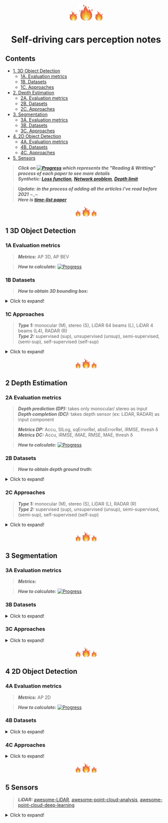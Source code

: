 <p align="center" vertical-align="middle"><img src="doc/fire.png" alt="drawing" width="30"/><img src="doc/fire.png" alt="drawing" width="50"/><img src="doc/fire.png" alt="drawing" width="30"/></p>

# <p align="center" vertical-align="middle">Self-driving cars perception notes</p>
## Contents

- [1. 3D Object Detection](#1-3d-object-detection)
	- [1A. Evaluation metrics](#1a-evaluation-metrics)
	- [1B. Datasets](#1b-datasets)
	- [1C. Approaches](#1c-Approaches)
- [2. Depth Estimation](#2-depth-estimation) 
	- [2A. Evaluation metrics](#2a-evaluation-metrics)
	- [2B. Datasets](#2b-datasets)
	- [2C. Approaches](#2c-Approaches)
- [3. Segmentation](#3-segmentation)
	+ [3A. Evaluation metrics](#3a-evaluation-metrics)
	+ [3B. Datasets](#3b-datasets)
	+ [3C. Approaches](#3c-Approaches)
- [4. 2D Object Detection](#4-2d-object-detection)
	- [4A. Evaluation metrics](#4a-evaluation-metrics)
	- [4B. Datasets](#4b-datasets)
	- [4C. Approaches](#4c-Approaches)
- [5. Sensors](#5-sensors)

> **_Click on [![Progress](https://progress-bar.dev/50/?title=done)](README.md) which represents the "Reading & Writting" process of each paper to see more details_**  
> **_Synthetic: [Loss function](loss_problem.md), [Network problem](network_problem.md), [Depth limit](depth_estimation/depth_limit.md)_**

> **_Update: in the process of adding all the articles i've read before 2021_** ~_~  
> **_Here is [time-list paper](time_list_paper.md)_**

<p align="center" vertical-align="middle"><img src="doc/fire.png" alt="drawing" width="20"/><img src="doc/fire.png" alt="drawing" width="30"/><img src="doc/fire.png" alt="drawing" width="20"/></p>
<!-- --><!-- --><!-- --><!-- --><!-- --><!-- --><!-- -->
<!-- --><!-- --><!-- --><!-- --><!-- --><!-- --><!-- -->
<!-- --><!-- --><!-- --><!-- --><!-- --><!-- --><!-- -->
<!-- --><!-- --><!-- --><!-- --><!-- --><!-- --><!-- -->

## 1 3D Object Detection
### 1A Evaluation metrics

> **_Metrics:_**  AP 3D, AP BEV

> **_How to calculate:_** [![Progress](https://progress-bar.dev/0/?title=done)](3d_od/evaluation.md)

<!-- --><!-- --><!-- --><!-- --><!-- --><!-- --><!-- -->

### 1B Datasets

> **_How to obtain 3D bounding box:_**

<details>
  <summary>Click to expand!</summary>

  | Ref | Highlight description |
  | -- | -- | 
  | KITTI (3D OD) [<kbd>CVPR 12</kbd>](http://www.cvlibs.net/publications/Geiger2012CVPR.pdf) [<kbd>IJRR 13</kbd>](http://ww.cvlibs.net/publications/Geiger2013IJRR.pdf) | ● Stereo (1224×368) + LiDAR 64 beams </br> ● Real dataset: 7481 training (splitted as 3DOP [<kbd>NIPS 15</kbd>](https://papers.nips.cc/paper/2015/file/6da37dd3139aa4d9aa55b8d237ec5d4a-Paper.pdf) into 3712 training & 3769 validation) & 7518 test samples [![Progress](https://progress-bar.dev/100/?title=done)](dataset/kitti.md) | <!-- -->
  | KITTI-Object-Depth (KOD) [<kbd>AAAI 20</kbd>](https://arxiv.org/pdf/1909.07701.pdf) | Collect the corresponding gth depth map (11 frame) for each image in KITTI (3D OD) training set [![Progress](https://progress-bar.dev/0/?title=done)](3d_od/foresee.md)| <!-- -->
  | Weather augmented [<kbd>ICCV 19</kbd>](https://team.inria.fr/rits/computer-vision/weather-augment/) | ● Weather augmentation of Kitti & Cityscapes  </br>●  For each sequence, 7+ rain levels (from dizzle to storm conditions) & 7 fog intensities (from light to dense fog) [![Progress](https://progress-bar.dev/0/?title=done)](dataset/weather_augmented.md) | <!-- -->
  | Seeing Through Fog [<kbd>CVPR 20</kbd>](https://www.cs.princeton.edu/~fheide/AdverseWeatherFusion/) [<kbd>ICCV 19</kbd>](https://github.com/gruberto/Gated2Depth) | <!-- -->
  | Canadian Adverse Driving Conditions [<kbd>arXiv 20</kbd>](https://arxiv.org/pdf/2001.10117.pdf) | ●  56000 camera images, 7000 LiDAR sweeps, </br> ● Real dataset: 75 scenes of 50-100 frames each </br> ● Adverse weather driving conditions, including snow | 

</details>
<!-- --><!-- --><!-- --><!-- --><!-- --><!-- -->

### 1C Approaches
> **_Type 1:_** monocular (M), stereo (S), LiDAR 64 beams (L), LiDAR 4 beams (L4), RADAR (R)</br> 
> **_Type 2:_** supervised (sup), unsupervised (unsup), semi-supervised, (semi-sup), self-supervised (self-sup)

<details>
  <summary>Click to expand!</summary>

| Ref | Type | Data | Highlight description |
| -- | :--: | :-- | -- | 
|  | <img src="doc/fire.png" alt="drawing" width="20"/>| <img src="doc/fire.png" alt="drawing" width="20"/> |  |<!-- -->
| Pseudo-LiDAR </br> [<kbd>CVPR 19</kbd>](https://openaccess.thecvf.com/content_CVPR_2019/papers/Wang_Pseudo-LiDAR_From_Visual_Depth_Estimation_Bridging_the_Gap_in_3D_CVPR_2019_paper.pdf) | M / sup | KITTI | ● Pipeline: Depth estimator ➔ convert into pseudo pcl ➔ LiDAR-based detector </br> ● Contrib: Convert depth into pseudo 3d point clouds [![Progress](https://progress-bar.dev/100/?title=done)](3d_od/pseudo_lidar.md) |
| | | | ● Net: </br>● Pipeline: </br>● Loss: </br> ● Contrib: |
| Pseudo-LiDAR e2e </br>[<kbd>ICCV 19</kbd>](https://github.com/xinshuoweng/Mono3DPLiDAR) | M / sup | | ● Net: </br>● Pipeline: </br>● Loss: </br> ● Contrib: |
| | | | ● Net: </br>● Pipeline: </br>● Loss: </br> ● Contrib: |
|  | <img src="doc/fire.png" alt="drawing" width="20"/>| <img src="doc/fire.png" alt="drawing" width="20"/> |  |<!-- -->
| Pseudo-LiDAR V3 E2E </br> [<kbd>CVPR 20</kbd>](https://openaccess.thecvf.com/content_CVPR_2020/papers/Qian_End-to-End_Pseudo-LiDAR_for_Image-Based_3D_Object_Detection_CVPR_2020_paper.pdf) | | | ● Net: </br>● Pipeline: </br>● Loss: </br> ● Contrib: |
| CG-Stereo </br> [<kbd>arXiv 20</kbd>](https://arxiv.org/pdf/2003.05505.pdf) | S / sup | | ● Net: </br>● Pipeline: </br>● Loss: </br> ● Contrib: |
| Pseudo-LiDAR </br> [<kbd>CVPR 19</kbd>](https://openaccess.thecvf.com/content_CVPR_2019/papers/Wang_Pseudo-LiDAR_From_Visual_Depth_Estimation_Bridging_the_Gap_in_3D_CVPR_2019_paper.pdf) | S / sup | | ● Net: </br>● Pipeline: </br>● Loss: </br> ● Contrib: |
| Pseudo-LiDAR ++</br> [<kbd>ICRL 21</kbd>](https://arxiv.org/pdf/1906.06310.pdf) | S / sup | | ● Net: </br>● Pipeline: </br>● Loss: </br> ● Contrib: |
| | | | ● Net: </br>● Pipeline: </br>● Loss: </br> ● Contrib: |
| | | | ● Net: </br>● Pipeline: </br>● Loss: </br> ● Contrib: |
|  | <img src="doc/fire.png" alt="drawing" width="20"/>| <img src="doc/fire.png" alt="drawing" width="20"/> |  |<!-- -->
| PointRCNN | | | ● Net: </br>● Pipeline: </br>● Loss: </br> ● Contrib: |
| | | | ● Net: </br>● Pipeline: </br>● Loss: </br> ● Contrib: |
| | | | ● Net: </br>● Pipeline: </br>● Loss: </br> ● Contrib: |
|  | <img src="doc/fire.png" alt="drawing" width="20"/>| <img src="doc/fire.png" alt="drawing" width="20"/> |  |<!-- -->
| Pseudo-LiDAR ++</br> [<kbd>ICRL 21</kbd>](https://arxiv.org/pdf/1906.06310.pdf) | S+L4 / sup | | ● Net: </br>● Pipeline: </br>● Loss: </br> ● Contrib: |
| | | | ● Net: </br>● Pipeline: </br>● Loss: </br> ● Contrib: |
| | | | ● Net: </br>● Pipeline: </br>● Loss: </br> ● Contrib: |

</details>

<p align="center" vertical-align="middle"><img src="doc/fire.png" alt="drawing" width="20"/><img src="doc/fire.png" alt="drawing" width="30"/><img src="doc/fire.png" alt="drawing" width="20"/></p>
<!-- --><!-- --><!-- --><!-- --><!-- --><!-- --><!-- -->
<!-- --><!-- --><!-- --><!-- --><!-- --><!-- --><!-- -->
<!-- --><!-- --><!-- --><!-- --><!-- --><!-- --><!-- -->
<!-- --><!-- --><!-- --><!-- --><!-- --><!-- --><!-- -->

## 2 Depth Estimation
### 2A Evaluation metrics

> **_Depth prediction (DP):_** takes only monocular/ stereo as input  
> **_Depth completion (DC):_** takes depth sensor (ex: LiDAR, RADAR) as input component

> **_Metrics DP:_** Accu, SILog, sqErrorRel, absErrorRel, iRMSE, thresh δ  
> **_Metrics DC:_** Accu, iRMSE, iMAE, RMSE, MAE, thresh δ

> **_How to calculate:_** [![Progress](https://progress-bar.dev/50/?title=done)](depth_estimation/evaluation.md)

<!-- --><!-- --><!-- --><!-- --><!-- --><!-- -->

### 2B Datasets
> **_How to obtain depth ground truth:_** 

<details>
  <summary>Click to expand!</summary>

| Ref | Highlight description |
| -- | -- | 
| KITTI (stereo) </br> [<kbd>CVPR 12</kbd>](http://www.cvlibs.net/publications/Geiger2012CVPR.pdf) [<kbd>IJRR 13</kbd>](http://ww.cvlibs.net/publications/Geiger2013IJRR.pdf) | ● Stereo (1224×368) + LiDAR 64 beams </br> ● Gth: projected LiDAR 64 beams pose for 11 odometry sequences </br> ● the 200 training images of KITTI stereo 2015 **overlap** with the validation images of KITTI OD [![Progress](https://progress-bar.dev/100/?title=done)](dataset/kitti.md)| <!-- -->
| Scene Flow </br> [<kbd>CVPR 16</kbd>](https://openaccess.thecvf.com/content_cvpr_2016/papers/Mayer_A_Large_Dataset_CVPR_2016_paper.pdf) | ● Stereo (960x540) </br> ● Synthetic dataset: 35454 training & 4370 testing images </br> ● Gth: dense and elaborate disparity maps [![Progress](https://progress-bar.dev/30/?title=done)](dataset/sceneflow.md) | <!-- -->
| Cityscapes </br> [<kbd>CVPR 16</kbd>](https://www.cityscapes-dataset.com/citation/) | ● Stereo (1024×2048) </br> ● Gth: 22,973 stereo image pairs training  </br> ● Real dataset: 50 cities forseveral months </br> ● 5000 images with fine annotations and 20000 images  with coarse annotations [![Progress](https://progress-bar.dev/20/?title=done)](dataset/cityscapes.md)| <!-- -->

</details>
<!-- --><!-- --><!-- --><!-- --><!-- --><!-- -->

### 2C Approaches

> **_Type 1:_** monocular (M), stereo (S), LiDAR (L), RADAR (R)</br> 
> **_Type 2:_** supervised (sup), unsupervised (unsup), semi-supervised, (semi-sup), self-supervised (self-sup)

<details>
  <summary>Click to expand!</summary>

| Ref | Type | Data | Highlight description |
| -- | :--: | :--: | -- | 
| Eigen et al </br> [<kbd>NIPS 14</kbd>](https://arxiv.org/pdf/1406.2283.pdf) | M / sup | KITTI | ● Loss: [L2 loss](loss_problem.md)|
| DORN </br> [<kbd>CVPR 18</kbd>](https://openaccess.thecvf.com/content_cvpr_2018/papers/Fu_Deep_Ordinal_Regression_CVPR_2018_paper.pdf) | M / sup | KITTI | |  <!-- -->| Discretized depth bins > direct regression </br> binary classification 80 bins (Pixels with distance>80m) [[more]](https://github.com/patrick-llgc/Learning-Deep-Learning/blob/master/paper_notes/dorn.md) |
| FAL </br> [<kbd>NIPS 20</kbd>](https://proceedings.neurips.cc/paper/2020/file/951124d4a093eeae83d9726a20295498-Paper.pdf) | M / self-sup | KITTI | | Occlusion-free reconstruction loss |  <!-- -->
| PSMNet </br> [<kbd>CVPR 18</kbd>](https://openaccess.thecvf.com/content_cvpr_2018/papers/Chang_Pyramid_Stereo_Matching_CVPR_2018_paper.pdf) | S / sup | ● KITTI </br> ● Scene Flow 

</details>


<p align="center" vertical-align="middle"><img src="doc/fire.png" alt="drawing" width="20"/><img src="doc/fire.png" alt="drawing" width="30"/><img src="doc/fire.png" alt="drawing" width="20"/></p>
<!-- --><!-- --><!-- --><!-- --><!-- --><!-- --><!-- -->
<!-- --><!-- --><!-- --><!-- --><!-- --><!-- --><!-- -->
<!-- --><!-- --><!-- --><!-- --><!-- --><!-- --><!-- -->
<!-- --><!-- --><!-- --><!-- --><!-- --><!-- --><!-- -->

## 3 Segmentation
### 3A Evaluation metrics

> **_Metrics:_** 

> **_How to calculate:_** [![Progress](https://progress-bar.dev/0/?title=done)]()
### 3B Datasets

<details>
  <summary>Click to expand!</summary>

  ![Progress](https://progress-bar.dev/0/?title=done)

</details>

### 3C Approaches
<details>
  <summary>Click to expand!</summary>

  ![Progress](https://progress-bar.dev/0/?title=done)

</details>


<p align="center" vertical-align="middle"><img src="doc/fire.png" alt="drawing" width="20"/><img src="doc/fire.png" alt="drawing" width="30"/><img src="doc/fire.png" alt="drawing" width="20"/></p>
<!-- --><!-- --><!-- --><!-- --><!-- --><!-- --><!-- -->
<!-- --><!-- --><!-- --><!-- --><!-- --><!-- --><!-- -->
<!-- --><!-- --><!-- --><!-- --><!-- --><!-- --><!-- -->
<!-- --><!-- --><!-- --><!-- --><!-- --><!-- --><!-- -->

## 4 2D Object Detection
### 4A Evaluation metrics

> **_Metrics:_**  AP 2D

> **_How to calculate:_** [![Progress](https://progress-bar.dev/0/?title=done)](3d_od/evaluation.md)
### 4B Datasets

<details>
  <summary>Click to expand!</summary>

  ![Progress](https://progress-bar.dev/0/?title=done)

</details>

### 4C Approaches
<details>
  <summary>Click to expand!</summary>

| Ref | Type | Data | Highlight description | 
| -- | -- | -- | -- | 
| OneNet </br> [<kbd>arXiv</kbd>](https://arxiv.org/pdf/2012.05780.pdf) | | | ● Net: </br>● Pipeline: </br>● Loss: </br> ● Contrib: [![Progress](https://progress-bar.dev/0/?title=done)](2d_od/onenet.md) |

</details>

<p align="center" vertical-align="middle"><img src="doc/fire.png" alt="drawing" width="20"/><img src="doc/fire.png" alt="drawing" width="30"/><img src="doc/fire.png" alt="drawing" width="20"/></p>
<!-- --><!-- --><!-- --><!-- --><!-- --><!-- --><!-- -->
<!-- --><!-- --><!-- --><!-- --><!-- --><!-- --><!-- -->
<!-- --><!-- --><!-- --><!-- --><!-- --><!-- --><!-- -->
<!-- --><!-- --><!-- --><!-- --><!-- --><!-- --><!-- -->

## 5 Sensors

> **_LiDAR:_** [awesome-LiDAR](https://github.com/szenergy/awesome-lidar#datasets), [awesome-point-cloud-analysis](https://github.com/Yochengliu/awesome-point-cloud-analysis), [awesome-point-cloud-deep-learning](https://github.com/dashidhy/awesome-point-cloud-deep-learning)

<details>
  <summary>Click to expand!</summary>

| Comp | Camera | LiDAR | RADAR |
| -- | -- | -- | -- | 
| 

</details>



